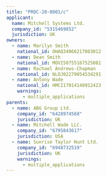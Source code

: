 ```yaml
---
title: "PROC-20-0001/c"
applicant:
  name: Mitchell Systems Ltd.
  company_id: "5315469852"
  jurisdiction: UK
owners:
  - name: Marilyn Smith
    national_id: OHAQ34066217083012
  - name: Dean Smith
    national_id: MOVI50755167525081
  - name: Rachael Andrews-Chapman
    national_id: NLOJ02279054534291
  - name: Antony Wade
    national_id: HMCI17014140912423
    warnings:
      - multiple_applications
parents:
  - name: ABG Group Ltd.
    company_id: "6428974568"
    jurisdiction: UK
  - name: Mitchell Wade LLC.
    company_id: "6795843617"
    jurisdiction: USA
  - name: Sunrise Taylor Hunt Ltd.
    company_id: "6948732519"
    jurisdiction: UK
    warnings:
      - multiple_applications
---
```

